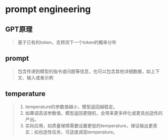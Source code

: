 # prompt engineering

## GPT原理
> 基于已有的token，去预测下一个token的概率分布

## prompt
> 包含传递到模型的指令或问题等信息，也可以包含其他详细数据，如上下文、输入或者示例

## temperature
> 1. temperature的参数值越小，模型返回越稳定。
> 2. 如果调高该参数值，模型返回更随机，会带来更多样化或更具创造性的产出。
> 3. 实际应用，如质量保障需要设置更低的temperature，保证输出更真实；如创造性任务，可适度调高temperature。
